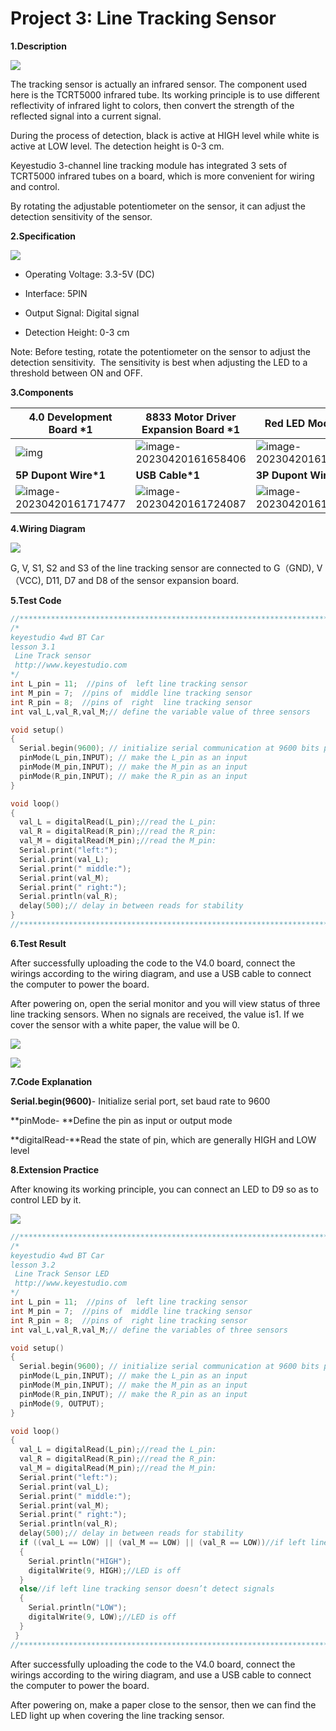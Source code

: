 # Project 3: Line Tracking Sensor

**1.Description** 

![](media/d37c24e508361ab86b019135ab6950a9.png)

The tracking sensor is actually an infrared sensor. The component used here is the TCRT5000 infrared tube. Its working principle is to use different reflectivity of infrared light to colors, then convert the strength of the reflected signal into a current signal. 

During the process of detection, black is active at HIGH level while white is active at LOW level. The detection height is 0-3 cm. 

Keyestudio 3-channel line tracking module has integrated 3 sets of TCRT5000 infrared tubes on a board, which is more convenient for wiring and control. 

By rotating the adjustable potentiometer on the sensor, it can adjust the detection sensitivity of the sensor.

**2.Specification**

![](/media/0b3433af5abda1ab4137e2c078e4b8e7.jpeg)

- Operating Voltage: 3.3-5V (DC)
- Interface: 5PIN

- Output Signal: Digital signal

- Detection Height: 0-3 cm


Note: Before testing, rotate the potentiometer on the sensor to adjust the detection sensitivity.  The sensitivity is best when adjusting the LED to a threshold between ON and OFF.  



**3.Components**

| 4.0 Development Board *1                                     | 8833 Motor Driver Expansion Board *1                         | Red LED Module*1                                             | Line Tracking Sensor*1                                       |
| ------------------------------------------------------------ | ------------------------------------------------------------ | ------------------------------------------------------------ | ------------------------------------------------------------ |
| ![img](media/wps206.jpg)                                     | ![image-20230420161658406](media/image-20230420161658406.png) | ![image-20230420161704360](media/image-20230420161704360.png) | ![image-20230420161710246](media/image-20230420161710246.png) |
| **5P Dupont Wire*1**                                         | **USB Cable*1**                                              | **3P Dupont Wire*1**                                         |                                                              |
| ![image-20230420161717477](media/image-20230420161717477.png) | ![image-20230420161724087](media/image-20230420161724087.png) | ![image-20230420161728903](media/image-20230420161728903.png) |                                                              |



**4.Wiring Diagram**

![](/media/6426516400b21d7fbe1d9a1a58a1808b.png)

G, V, S1, S2 and S3 of the line tracking sensor are connected to G（GND), V（VCC), D11, D7 and D8 of the sensor expansion board.



**5.Test Code**

```c
//****************************************************************************
/*
keyestudio 4wd BT Car
lesson 3.1 
 Line Track sensor
 http://www.keyestudio.com
*/
int L_pin = 11;  //pins of  left line tracking sensor
int M_pin = 7;  //pins of  middle line tracking sensor
int R_pin = 8;  //pins of  right  line tracking sensor
int val_L,val_R,val_M;// define the variable value of three sensors

void setup()
{
  Serial.begin(9600); // initialize serial communication at 9600 bits per second
  pinMode(L_pin,INPUT); // make the L_pin as an input
  pinMode(M_pin,INPUT); // make the M_pin as an input
  pinMode(R_pin,INPUT); // make the R_pin as an input
}

void loop() 
{ 
  val_L = digitalRead(L_pin);//read the L_pin:
  val_R = digitalRead(R_pin);//read the R_pin:
  val_M = digitalRead(M_pin);//read the M_pin:
  Serial.print("left:");
  Serial.print(val_L);
  Serial.print(" middle:");
  Serial.print(val_M);
  Serial.print(" right:");
  Serial.println(val_R);
  delay(500);// delay in between reads for stability
}
//****************************************************************************
```

**6.Test Result**

After successfully uploading the code to the V4.0 board, connect the wirings according to the wiring diagram, and use a USB cable to connect the computer to power the board.

After powering on, open the serial monitor and you will view status of three line tracking sensors. When no signals are received, the value is1. If we cover the sensor with a white paper, the value will be 0.

![](/media/2fd58c7a9f95fb9f694edf03e755042f.png)

![](/media/cbf84d96326071244835b2e691770a97.png)

**7.Code Explanation**

**Serial.begin(9600)**- Initialize serial port, set baud rate to 9600

**pinMode- **Define the pin as input or output mode

**digitalRead-**Read the state of pin, which are generally HIGH and LOW level



**8.Extension Practice**

After knowing its working principle, you can connect an LED to D9 so as to control LED by it.

![](/media/52e2c2da94936d1febef0464f1e31cbb.png)

```c
//****************************************************************************
/*
keyestudio 4wd BT Car
lesson 3.2
 Line Track Sensor LED
 http://www.keyestudio.com
*/
int L_pin = 11;  //pins of  left line tracking sensor
int M_pin = 7;  //pins of  middle line tracking sensor
int R_pin = 8;  //pins of  right line tracking sensor
int val_L,val_R,val_M;// define the variables of three sensors 

void setup()
{
  Serial.begin(9600); // initialize serial communication at 9600 bits per second
  pinMode(L_pin,INPUT); // make the L_pin as an input
  pinMode(M_pin,INPUT); // make the M_pin as an input
  pinMode(R_pin,INPUT); // make the R_pin as an input
  pinMode(9, OUTPUT);
}

void loop() 
{ 
  val_L = digitalRead(L_pin);//read the L_pin:
  val_R = digitalRead(R_pin);//read the R_pin:
  val_M = digitalRead(M_pin);//read the M_pin:
  Serial.print("left:");
  Serial.print(val_L);
  Serial.print(" middle:");
  Serial.print(val_M);
  Serial.print(" right:");
  Serial.println(val_R);
  delay(500);// delay in between reads for stability
  if ((val_L == LOW) || (val_M == LOW) || (val_R == LOW))//if left line tracking sensor detects signals
  { 
    Serial.println("HIGH");
    digitalWrite(9, HIGH);//LED is off
  }
  else//if left line tracking sensor doesn’t detect signals
  { 
    Serial.println("LOW");
    digitalWrite(9, LOW);//LED is off
  }
 }
//****************************************************************************
```

After successfully uploading the code to the V4.0 board, connect the wirings according to the wiring diagram, and use a USB cable to connect the computer to power the board. 

After powering on, make a paper close to the sensor, then we can find the LED light up when covering the line tracking sensor.
